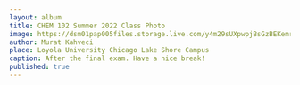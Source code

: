 ```yaml
---
layout: album
title: CHEM 102 Summer 2022 Class Photo
image: https://dsm01pap005files.storage.live.com/y4m29sUXpwpjBsGzBEKemr9ODWw34mDnv8yGFgx-DQJ2OkqM0_y-Ex0bav66NRp7kXBD0XMyYs3h30LkpF_XX_K0P-XuTmjJ2ZqyqdfpEhlFgG3djla-PUx6emcOVfgxaTjyMOG16QCmXemASHStOdanLO5ufOeuIHI2_NNiX0v4bvTLZ6UGuWjXlHaWsNiB22v?width=1200&height=900&cropmode=none
author: Murat Kahveci
place: Loyola University Chicago Lake Shore Campus
caption: After the final exam. Have a nice break!
published: true
---
```


 